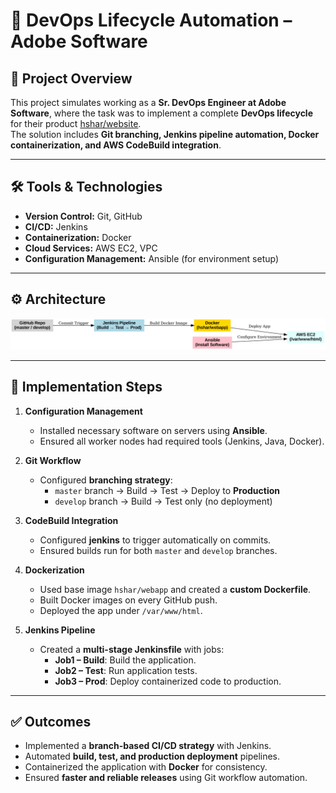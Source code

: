 # 🚀 DevOps Lifecycle Automation – Adobe Software

## 📌 Project Overview
This project simulates working as a **Sr. DevOps Engineer at Adobe Software**, where the task was to implement a complete **DevOps lifecycle** for their product [hshar/website](https://github.com/hshar/website).  
The solution includes **Git branching, Jenkins pipeline automation, Docker containerization, and AWS CodeBuild integration**.  

---

## 🛠️ Tools & Technologies
- **Version Control:** Git, GitHub  
- **CI/CD:** Jenkins
- **Containerization:** Docker  
- **Cloud Services:** AWS EC2, VPC  
- **Configuration Management:** Ansible (for environment setup)  

---

## ⚙️ Architecture
![Architecture Diagram](screenshots/abode_devops_lifecycle_1.png)   

---

## 🚀 Implementation Steps
1. **Configuration Management**
   - Installed necessary software on servers using **Ansible**.  
   - Ensured all worker nodes had required tools (Jenkins, Java, Docker).  

2. **Git Workflow**
   - Configured **branching strategy**:  
     - `master` branch → Build → Test → Deploy to **Production**  
     - `develop` branch → Build → Test only (no deployment)  

3. **CodeBuild Integration**
   - Configured **jenkins** to trigger automatically on commits.  
   - Ensured builds run for both `master` and `develop` branches.  

4. **Dockerization**
   - Used base image `hshar/webapp` and created a **custom Dockerfile**.  
   - Built Docker images on every GitHub push.  
   - Deployed the app under `/var/www/html`.

5. **Jenkins Pipeline**
   - Created a **multi-stage Jenkinsfile** with jobs:  
     - **Job1 – Build**: Build the application.  
     - **Job2 – Test**: Run application tests.  
     - **Job3 – Prod**: Deploy containerized code to production.  

---

## ✅ Outcomes
- Implemented a **branch-based CI/CD strategy** with Jenkins.  
- Automated **build, test, and production deployment** pipelines.  
- Containerized the application with **Docker** for consistency.  
- Ensured **faster and reliable releases** using Git workflow automation.
